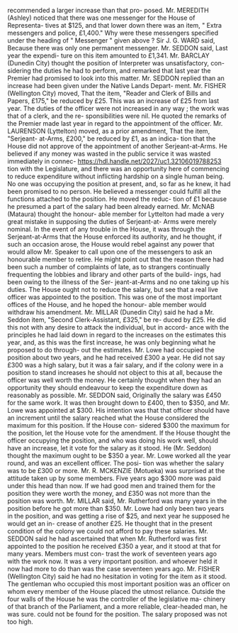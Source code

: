 recommended a larger increase than that pro- posed. Mr. MEREDITH (Ashley) noticed that there was one messenger for the House of Representa- tives at $125, and that lower down there was an item, " Extra messengers and police, £1,400." Why were these messengers specified under the heading of " Messenger " given above ? Sir J. G. WARD said, Because there was only one permanent messenger. Mr. SEDDON said, Last year the expendi- ture on this item amounted to £1,341. Mr. BARCLAY (Dunedin City) thought the position of Interpreter was unsatisfactory, con- sidering the duties he had to perform, and remarked that last year the Premier had promised to look into this matter. Mr. SEDDON replied than an increase had been given under the Native Lands Depart- ment. Mr. FISHER (Wellington City) moved, That the item, "Reader and Clerk of Bills and Papers, £175," be reduced by £25. This was an increase of £25 from last year. The duties of the officer were not increased in any way ; the work was that of a clerk, and the re- sponsibilities were nil. He quoted the remarks of the Premier made last year in regard to the appointment of the officer. Mr. LAURENSON (Lyttelton) moved, as a prior amendment, That the item, "Serjeant- at-Arms, £200," be reduced by £1, as an indica- tion that the House did not approve of the appointment of another Serjeant-at-Arms. He believed if any money was wasted in the public service it was wasted immediately in connec- https://hdl.handle.net/2027/uc1.32106019788253 tion with the Legislature, and there was an opportunity here of commencing to reduce expenditure without inflicting hardship on a single human being. No one was occupying the position at present, and, so far as he knew, it had been promised to no person. He believed a messenger could fulfill all the functions attached to the position. He moved the reduc- tion of £1 because he presumed a part of the salary had been already earned. Mr. McNAB (Mataura) thought the honour- able member for Lyttelton had made a very great mistake in supposing the duties of Serjeant-at- Arms were merely nominal. In the event of any trouble in the House, it was through the Serjeant-at-Arms that the House enforced its authority, and he thought, if such an occasion arose, the House would rebel against any power that would allow Mr. Speaker to call upon one of the messengers to ask an honourable member to retire. He might point out that the reason there had been such a number of complaints of late, as to strangers continually frequenting the lobbies and library and other parts of the build- ings, had been owing to the illness of the Ser- jeant-at-Arms and no one taking up his duties. The House ought not to reduce the salary, but see that a real live officer was appointed to the position. This was one of the most important offices of the House, and he hoped the honour- able member would withdraw his amendment. Mr. MILLAR (Dunedin City) said he had a Mr. Seddon item, "Second Clerk-Assistant, £325," be re- duced by £25. He did this not with any desire to attack the individual, but in accord- ance with the principles he had laid down in regard to the increases on the estimates this year, and, as this was the first increase, he was only beginning what he proposed to do through- out the estimates. Mr. Lowe had occupied the position about two years, and he had received £300 a year. He did not say £300 was a high salary, but it was a fair salary, and if the colony were in a position to stand increases he should not object to this at all, because the officer was well worth the money. He certainly thought when they had an opportunity they should endeavour to keep the expenditure down as reasonably as possible. Mr. SEDDON said, Originally the salary was £450 for the same work. It was then brought down to £400, then to $350, and Mr. Lowe was appointed at $300. His intention was that that officer should have an increment until the salary reached what the House considered the maximum for this position. If the House con- sidered $300 the maximum for the position, let the House vote for the amendment. If the House thought the officer occupying the position, and who was doing his work well, should have an increase, let it vote for the salary as it stood. He (Mr. Seddon) thought the maximum ought to be $350 a year. Mr. Lowe worked all the year round, and was an excellent officer. The posi- tion was whether the salary was to be £300 or more. Mr. R. MCKENZIE (Motueka) was surprised at the attitude taken up by some members. Five years ago $300 more was paid under this head than now. If we had good men and trained them for the position they were worth the money, and £350 was not more than the position was worth. Mr. MILLAR said, Mr. Rutherford was many years in the position before he got more than $350. Mr. Lowe had only been two years in the position, and was getting a rise of $25, and next year he supposed he would get an in- crease of another £25. He thought that in the present condition of the colony we could not afford to pay these salaries. Mr. SEDDON said he had ascertained that when Mr. Rutherford was first appointed to the position he received £350 a year, and it stood at that for many years. Members must con- trast the work of seventeen years ago with the work now. It was a very important position. and whoever held it now had more to do than was the case seventeen years ago. Mr. FISHER (Wellington City) said he had no hesitation in voting for the item as it stood. The gentleman who occupied this most important position was an officer on whom every member of the House placed the utmost reliance. Outside the four walls of the House he was the controller of the legislative ma- chinery of that branch of the Parliament, and a more reliable, clear-headed man, he was sure. could not be found for the position. The salary proposed was not too high. 